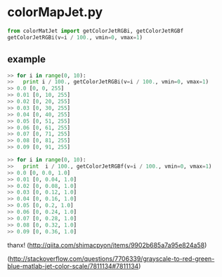 # colorMapJet.py
```py
from colorMatJet import getColorJetRGBi, getColorJetRGBf
getColorJetRGBi(v=i / 100., vmin=0, vmax=1)
```

## example
```py
>> for i in range(0, 10):
>>   print i / 100., getColorJetRGBi(v=i / 100., vmin=0, vmax=1)
>> 0.0 [0, 0, 255]
>> 0.01 [0, 10, 255]
>> 0.02 [0, 20, 255]
>> 0.03 [0, 30, 255]
>> 0.04 [0, 40, 255]
>> 0.05 [0, 51, 255]
>> 0.06 [0, 61, 255]
>> 0.07 [0, 71, 255]
>> 0.08 [0, 81, 255]
>> 0.09 [0, 91, 255]

>> for i in range(0, 10):
>>   print  i / 100., getColorJetRGBf(v=i / 100., vmin=0, vmax=1)
>> 0.0 [0, 0.0, 1.0]
>> 0.01 [0, 0.04, 1.0]
>> 0.02 [0, 0.08, 1.0]
>> 0.03 [0, 0.12, 1.0]
>> 0.04 [0, 0.16, 1.0]
>> 0.05 [0, 0.2, 1.0]
>> 0.06 [0, 0.24, 1.0]
>> 0.07 [0, 0.28, 1.0]
>> 0.08 [0, 0.32, 1.0]
>> 0.09 [0, 0.36, 1.0]
```

thanx!
(http://qiita.com/shimacpyon/items/9902b685a7a95e824a58)

(http://stackoverflow.com/questions/7706339/grayscale-to-red-green-blue-matlab-jet-color-scale/7811134#7811134)
